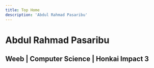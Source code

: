 ```yaml
---
title: Top Home
description: 'Abdul Rahmad Pasaribu'
---
```


# Abdul Rahmad Pasaribu
## Weeb | Computer Science | Honkai Impact 3
